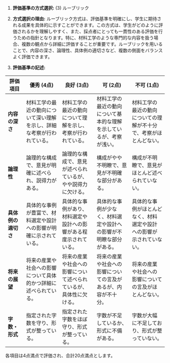 1. **評価基準の方式選択:** (3) ルーブリック

2. **方式選択の理由:** 
   ルーブリック方式は、評価基準を明確にし、学生に期待される成果を具体的に示すことができます。この方式は、学生がどのように評価されるかを理解しやすく、また、採点者にとっても一貫性のある評価を行うための指針となります。特に、材料工学のような専門的な内容を扱う場合、複数の観点から詳細に評価することが重要です。ルーブリックを用いることで、内容の深さ、論理性、具体例の適切さなど、複数の側面をバランスよく評価できます。

3. **評価基準の記述:**

| 評価項目          | 優秀 (4点)                                                                 | 良好 (3点)                                                                 | 可 (2点)                                                                 | 不可 (1点)                                                                 |
|-------------------|---------------------------------------------------------------------------|---------------------------------------------------------------------------|-------------------------------------------------------------------------|---------------------------------------------------------------------------|
| **内容の深さ**    | 材料工学の最近の動向について深い理解を示し、詳細な考察が行われている。     | 材料工学の最近の動向について理解を示し、考察が行われている。             | 材料工学の最近の動向について基本的な理解を示しているが、考察が浅い。   | 材料工学の最近の動向についての理解が不十分で、考察がほとんどない。       |
| **論理性**        | 論理的な構成で、意見が明確に述べられ、説得力がある。                       | 論理的な構成で、意見が述べられているが、やや説得力に欠ける。             | 構成がやや不明瞭で、意見が不明確な部分がある。                           | 構成が不明瞭で、意見がほとんど述べられていない。                           |
| **具体例の適切さ**| 具体的な事例が豊富で、材料選定や設計への影響が明確に示されている。         | 具体的な事例があり、材料選定や設計への影響がある程度示されている。       | 具体的な事例が少なく、材料選定や設計への影響が不明瞭な部分がある。     | 具体的な事例がほとんどなく、材料選定や設計への影響が示されていない。     |
| **将来の展望**    | 将来の産業や社会への影響について具体的かつ詳細に述べられている。           | 将来の産業や社会への影響について述べられているが、具体性に欠ける。       | 将来の産業や社会への影響についての言及があるが、内容が不十分。         | 将来の産業や社会への影響についての言及がほとんどない。                     |
| **字数・形式**    | 指定された字数を守り、形式が整っている。                                   | 指定された字数をほぼ守り、形式が整っている。                             | 字数が不足しているか、形式に不備がある。                                 | 字数が大幅に不足しており、形式が整っていない。                             |

各項目は4点満点で評価され、合計20点満点とします。